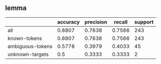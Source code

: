
## lemma

|                  | accuracy | precision | recall | support |
|------------------|----------|-----------|--------|---------|
| all              | 0.8807   | 0.7638    | 0.7566 | 243     |
| known-tokens     | 0.8807   | 0.7638    | 0.7566 | 243     |
| ambiguous-tokens | 0.5778   | 0.3979    | 0.4033 | 45      |
| unknown-targets  | 0.5      | 0.3333    | 0.3333 | 2       |


